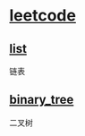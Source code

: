 # [leetcode](https://leetcode-cn.com)

## [list](./markdown/list.md)

链表

## [binary_tree](./markdown/binary_tree.md)

二叉树
